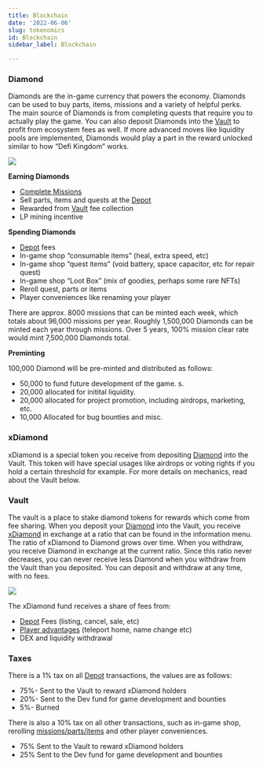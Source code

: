 ```yaml
---
title: Blockchain
date: '2022-06-06'
slug: tokenomics
id: Blockchain
sidebar_label: Blockchain

---
```

### Diamond

Diamonds are the in-game currency that powers the economy. Diamonds can be used to buy parts, items, missions and a variety of helpful perks. The main source of Diamonds is from completing quests that require you to actually play the game. You can also deposit Diamonds into the [Vault](/tokenomics#vault "Vault") to profit from ecosystem fees as well. If more advanced moves like liquidity pools are implemented, Diamonds would play a part in the reward unlocked similar to how “Defi Kingdom” works.

![](/game-economy-loop_bigger.png)

**Earning Diamonds**

* [Complete Missions](/gameplay#missions "Complete Missions")
* Sell parts, items and quests at the [Depot](/gameplay#depot "Depot Fees")
* Rewarded from [Vault](/tokenomics#vault "Vault") fee collection
* LP mining incentive

**Spending Diamonds**

* [Depot](/gameplay#depot "Depot Fees") fees
* In-game shop “consumable items” (heal, extra speed, etc)
* In-game shop “quest items” (void battery, space capacitor, etc for repair quest)
* In-game shop “Loot Box” (mix of goodies, perhaps some rare NFTs)
* Reroll quest, parts or items
* Player conveniences like renaming your player

There are approx. 8000 missions that can be minted each week, which totals about 96,000 missions per year. Roughly 1,500,000 Diamonds can be minted each year through missions. Over 5 years, 100% mission clear rate would mint 7,500,000 Diamonds total.

**Preminting**

100,000 Diamond will be pre-minted and distributed as follows:

* 50,000 to fund future development of the game. s.
* 20,000 allocated for initital liquidity.
* 20,000 allocated for project promotion, including airdrops, marketing, etc.
* 10,000 Allocated for bug bounties and misc.

### xDiamond

xDiamond is a special token you receive from depositing [Diamond](/tokenomics#diamond "Diamonds") into the Vault. This token will have special usages like airdrops or voting rights if you hold a certain threshold for example. For more details on mechanics, read about the Vault below.

### Vault

The vault is a place to stake diamond tokens for rewards which come from fee sharing. When you deposit your [Diamond](/tokenomics#diamond "Diamonds") into the Vault, you receive [xDiamond](/tokenomics#xdiamond "xDiamond") in exchange at a ratio that can be found in the information menu. The ratio of xDiamond to Diamond grows over time. When you withdraw, you receive Diamond in exchange at the current ratio. Since this ratio never decreases, you can never receive less Diamond when you withdraw from the Vault than you deposited. You can deposit and withdraw at any time, with no fees.

![](/aarpq3yvcl.png)

The xDiamond fund receives a share of fees from:

* [Depot](/gameplay#depot "Depot Fees") Fees (listing, cancel, sale, etc)
* [Player advantages](/gameplay#items "Items") (teleport home, name change etc)
* DEX and liquidity withdrawal

### Taxes

There is a 1% tax on all [Depot](/gameplay#depot "Depot Fees") transactions, the values are as follows:

* 75%- Sent to the Vault to reward xDiamond holders
* 20%- Sent to the Dev fund for game development and bounties
*   5%- Burned

There is also a 10% tax on all other transactions, such as in-game shop, rerolling [missions/parts/items](/gameplay#in-game-item-minting "In-game Item Minting") and other player conveniences.

* 75% Sent to the Vault to reward xDiamond holders
* 25% Sent to the Dev fund for game development and bounties